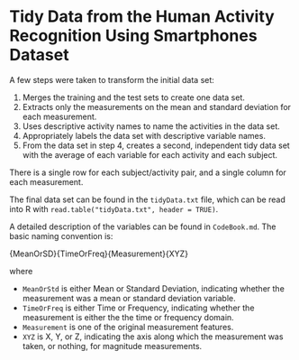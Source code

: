 # Tidy Data from the Human Activity Recognition Using Smartphones Dataset

A few steps were taken to transform the initial data set:
  1. Merges the training and the test sets to create one data set.
  2. Extracts only the measurements on the mean and standard deviation for each measurement.
  3. Uses descriptive activity names to name the activities in the data set.
  4. Appropriately labels the data set with descriptive variable names.
  5. From the data set in step 4, creates a second, independent tidy data set with the average of each variable for each activity and each subject.

There is a single row for each subject/activity pair, and a single column for each measurement.

The final data set can be found in the `tidyData.txt` file, which can be read into R with `read.table("tidyData.txt", header = TRUE)`. 

A detailed description of the variables can be found in `CodeBook.md`. The basic naming convention is:

  {MeanOrSD}{TimeOrFreq}{Measurement}{XYZ}

where
- `MeanOrStd` is either Mean or Standard Deviation, indicating whether the measurement was a mean or standard deviation variable.
- `TimeOrFreq` is either Time or Frequency, indicating whether the measurement is either the the time or frequency domain.
- `Measurement` is one of the original measurement features. 
- `XYZ` is X, Y, or Z, indicating the axis along which the measurement was taken, or nothing, for magnitude measurements.